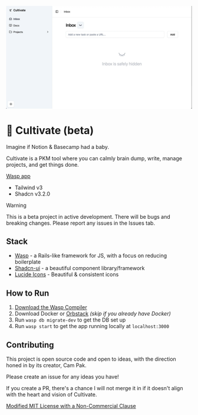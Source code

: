 ![cultivate](/public/og-image.webp)

# 🌱 Cultivate (beta)

Imagine if Notion & Basecamp had a baby. 

Cultivate is a PKM tool where you can calmly brain dump, write, manage projects, and get things done.

[Wasp app](https://wasp.sh)

- Tailwind v3
- Shadcn v3.2.0

> [!WARNING]
> This is a beta project in active development. There will be bugs and breaking changes. Please report any issues in the Issues tab.

## Stack

- [Wasp](https://wasp.sh) - a Rails-like framework for JS, with a focus on reducing boilerplate
- [Shadcn-ui](https://ui.shadcn.com/) - a beautiful component library/framework
- [Lucide Icons](https://lucide.dev/) - Beautiful & consistent icons

## How to Run

1. [Download the Wasp Compiler](https://wasp.sh/docs/quick-start)
2. Download Docker or [Orbstack](https://orbstack.dev/) _(skip if you already have Docker)_
3. Run `wasp db migrate-dev` to get the DB set up
4. Run `wasp start` to get the app running locally at `localhost:3000`

## Contributing

This project is open source code and open to ideas, with the direction honed in by its creator, Cam Pak.

Please create an issue for any ideas you have! 

If you create a PR, there's a chance I will not merge it in if it doesn't align with the heart and vision of Cultivate.

[Modified MIT License with a Non-Commercial Clause](./LICENSE.md)
